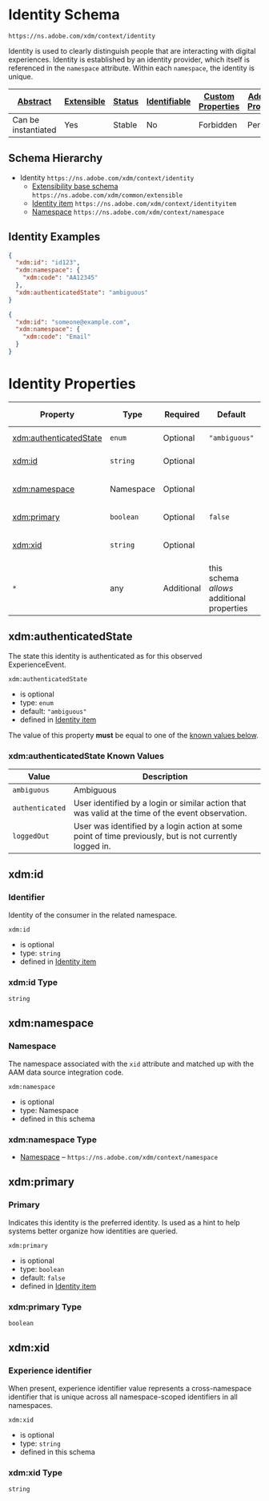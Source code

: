 
# Identity Schema

```
https://ns.adobe.com/xdm/context/identity
```

Identity is used to clearly distinguish people that are interacting with digital experiences. Identity is established by an identity provider, which itself is referenced in the `namespace` attribute. Within each `namespace`, the identity is unique.

| [Abstract](../../abstract.md) | [Extensible](../../extensions.md) | [Status](../../status.md) | [Identifiable](../../id.md) | [Custom Properties](../../extensions.md) | [Additional Properties](../../extensions.md) | Defined In |
|-------------------------------|-----------------------------------|---------------------------|-----------------------------|------------------------------------------|----------------------------------------------|------------|
| Can be instantiated | Yes | Stable | No | Forbidden | Permitted | [context/identity.schema.json](context/identity.schema.json) |
## Schema Hierarchy

* Identity `https://ns.adobe.com/xdm/context/identity`
  * [Extensibility base schema](../common/extensible.schema.md) `https://ns.adobe.com/xdm/common/extensible`
  * [Identity item](identityitem.schema.md) `https://ns.adobe.com/xdm/context/identityitem`
  * [Namespace](namespace.schema.md) `https://ns.adobe.com/xdm/context/namespace`


## Identity Examples

```json
{
  "xdm:id": "id123",
  "xdm:namespace": {
    "xdm:code": "AA12345"
  },
  "xdm:authenticatedState": "ambiguous"
}
```

```json
{
  "xdm:id": "someone@example.com",
  "xdm:namespace": {
    "xdm:code": "Email"
  }
}
```


# Identity Properties

| Property | Type | Required | Default | Defined by |
|----------|------|----------|---------|------------|
| [xdm:authenticatedState](#xdmauthenticatedstate) | `enum` | Optional | `"ambiguous"` | [Identity item](identityitem.schema.md#xdmauthenticatedstate) |
| [xdm:id](#xdmid) | `string` | Optional |  | [Identity item](identityitem.schema.md#xdmid) |
| [xdm:namespace](#xdmnamespace) | Namespace | Optional |  | Identity (this schema) |
| [xdm:primary](#xdmprimary) | `boolean` | Optional | `false` | [Identity item](identityitem.schema.md#xdmprimary) |
| [xdm:xid](#xdmxid) | `string` | Optional |  | Identity (this schema) |
| `*` | any | Additional | this schema *allows* additional properties |

## xdm:authenticatedState

The state this identity is authenticated as for this observed ExperienceEvent.

`xdm:authenticatedState`
* is optional
* type: `enum`
* default: `"ambiguous"`
* defined in [Identity item](identityitem.schema.md#xdmauthenticatedstate)

The value of this property **must** be equal to one of the [known values below](#xdmauthenticatedstate-known-values).

### xdm:authenticatedState Known Values
| Value | Description |
|-------|-------------|
| `ambiguous` | Ambiguous |
| `authenticated` | User identified by a login or similar action that was valid at the time of the event observation. |
| `loggedOut` | User was identified by a login action at some point of time previously, but is not currently logged in. |




## xdm:id
### Identifier

Identity of the consumer in the related namespace.

`xdm:id`
* is optional
* type: `string`
* defined in [Identity item](identityitem.schema.md#xdmid)

### xdm:id Type


`string`






## xdm:namespace
### Namespace

The namespace associated with the `xid` attribute and matched up with the AAM data source integration code.

`xdm:namespace`
* is optional
* type: Namespace
* defined in this schema

### xdm:namespace Type


* [Namespace](namespace.schema.md) – `https://ns.adobe.com/xdm/context/namespace`





## xdm:primary
### Primary

Indicates this identity is the preferred identity. Is used as a hint to help systems better organize how identities are queried.

`xdm:primary`
* is optional
* type: `boolean`
* default: `false`
* defined in [Identity item](identityitem.schema.md#xdmprimary)

### xdm:primary Type


`boolean`





## xdm:xid
### Experience identifier

When present, experience identifier value represents a cross-namespace identifier that is unique across all namespace-scoped identifiers in all namespaces.

`xdm:xid`
* is optional
* type: `string`
* defined in this schema

### xdm:xid Type


`string`





